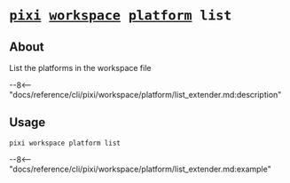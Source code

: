 <!--- This file is autogenerated. Do not edit manually! -->
# <code>[pixi](../../../pixi.md) [workspace](../../workspace.md) [platform](../platform.md) list</code>

## About
List the platforms in the workspace file

--8<-- "docs/reference/cli/pixi/workspace/platform/list_extender.md:description"

## Usage
```
pixi workspace platform list
```

--8<-- "docs/reference/cli/pixi/workspace/platform/list_extender.md:example"
